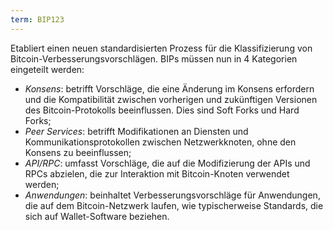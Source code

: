 ```yaml
---
term: BIP123
---
```


Etabliert einen neuen standardisierten Prozess für die Klassifizierung von Bitcoin-Verbesserungsvorschlägen. BIPs müssen nun in 4 Kategorien eingeteilt werden:
* *Konsens*: betrifft Vorschläge, die eine Änderung im Konsens erfordern und die Kompatibilität zwischen vorherigen und zukünftigen Versionen des Bitcoin-Protokolls beeinflussen. Dies sind Soft Forks und Hard Forks;
* *Peer Services*: betrifft Modifikationen an Diensten und Kommunikationsprotokollen zwischen Netzwerkknoten, ohne den Konsens zu beeinflussen;
* *API/RPC*: umfasst Vorschläge, die auf die Modifizierung der APIs und RPCs abzielen, die zur Interaktion mit Bitcoin-Knoten verwendet werden;
* *Anwendungen*: beinhaltet Verbesserungsvorschläge für Anwendungen, die auf dem Bitcoin-Netzwerk laufen, wie typischerweise Standards, die sich auf Wallet-Software beziehen.